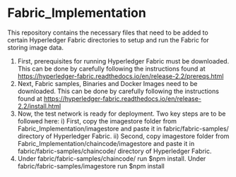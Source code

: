 # Fabric_Implementation
This repository contains the necessary files that need to be added to certain Hyperledger Fabric directories to setup and run the Fabric for storing image data.

1) First, prerequisites for running Hyperledger Fabric must be downloaded. This can be done by carefully following the instructions found at https://hyperledger-fabric.readthedocs.io/en/release-2.2/prereqs.html
2) Next, Fabric samples, Binaries and Docker Images need to be downloaded. This can be done by carefully following the instructions found at https://hyperledger-fabric.readthedocs.io/en/release-2.2/install.html
3) Now, the test network is ready for deployment. Two key steps are to be followed here: 
  i) First, copy the imagestore folder from Fabric_Implementation/imagestore and paste it in fabric/fabric-samples/ directory of Hyperledger Fabric. 
  ii) Second, copy imagestore folder from Fabric_Implementation/chaincode/imagestore and paste it in fabric/fabric-samples/chaincode/ directory of Hyperledger Fabric.
4) Under fabric/fabric-samples/chaincode/ run \$npm install. Under fabric/fabric-samples/imagestore run \$npm install
